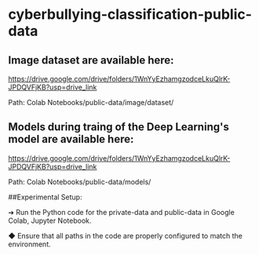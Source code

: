 # cyberbullying-classification-public-data

## Image dataset are available here:
https://drive.google.com/drive/folders/1WnYyEzhamgzodceLkuQlrK-JPDQVFjKB?usp=drive_link

  Path: Colab Notebooks/public-data/image/dataset/
## Models during traing of the Deep Learning's model are available here:
https://drive.google.com/drive/folders/1WnYyEzhamgzodceLkuQlrK-JPDQVFjKB?usp=drive_link

  Path: Colab Notebooks/public-data/models/

##Experimental Setup:

➔	Run the Python code for the private-data and public-data in Google Colab, Jupyter Notebook.

◆	Ensure that all paths in the code are properly configured to match the environment.

